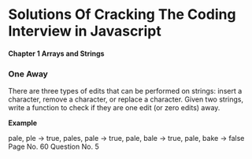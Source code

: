 # Solutions Of Cracking The Coding Interview in Javascript

#### Chapter 1 Arrays and Strings

### One Away

There are three types of edits that can be performed on strings: insert a character, remove a character, or replace a character. Given two strings, write a function to check if they are one edit (or zero edits) away.

**Example**

pale, ple -> true,
pales, pale -> true,
pale, bale -> true,
pale, bake -> false
Page No. 60 Question No. 5

